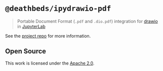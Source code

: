 # `@deathbeds/ipydrawio-pdf`

> Portable Document Format (`.pdf` and `.dio.pdf`) integration for [drawio](https://www.diagrams.net) in [JupyterLab](https://github.com/jupyterlab/jupyterlab)

See the [project repo](https://github.com/deathbeds/ipydrawio) for more information.

## Open Source

This work is licensed under the [Apache 2.0](./LICENSE.txt).
